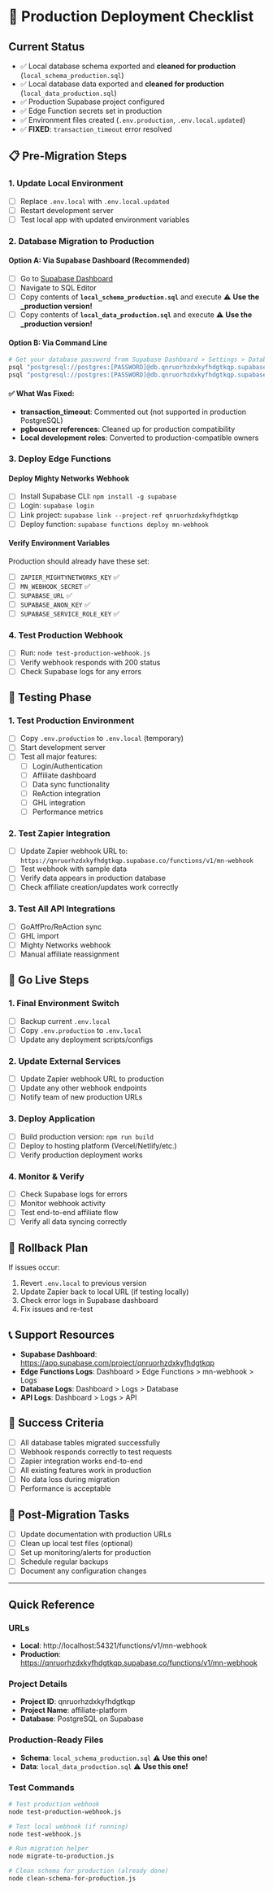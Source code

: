 # 🚀 Production Deployment Checklist

## Current Status
- ✅ Local database schema exported and **cleaned for production** (`local_schema_production.sql`)
- ✅ Local database data exported and **cleaned for production** (`local_data_production.sql`) 
- ✅ Production Supabase project configured
- ✅ Edge Function secrets set in production
- ✅ Environment files created (`.env.production`, `.env.local.updated`)
- ✅ **FIXED**: `transaction_timeout` error resolved

## 📋 Pre-Migration Steps

### 1. Update Local Environment
- [ ] Replace `.env.local` with `.env.local.updated`
- [ ] Restart development server
- [ ] Test local app with updated environment variables

### 2. Database Migration to Production

#### Option A: Via Supabase Dashboard (Recommended)
- [ ] Go to [Supabase Dashboard](https://app.supabase.com/project/qnruorhzdxkyfhdgtkqp)
- [ ] Navigate to SQL Editor
- [ ] Copy contents of **`local_schema_production.sql`** and execute ⚠️ **Use the _production version!**
- [ ] Copy contents of **`local_data_production.sql`** and execute ⚠️ **Use the _production version!**

#### Option B: Via Command Line
```bash
# Get your database password from Supabase Dashboard > Settings > Database
psql "postgresql://postgres:[PASSWORD]@db.qnruorhzdxkyfhdgtkqp.supabase.co:5432/postgres" < local_schema_production.sql
psql "postgresql://postgres:[PASSWORD]@db.qnruorhzdxkyfhdgtkqp.supabase.co:5432/postgres" < local_data_production.sql
```

#### ✅ **What Was Fixed:**
- **transaction_timeout**: Commented out (not supported in production PostgreSQL)
- **pgbouncer references**: Cleaned up for production compatibility
- **Local development roles**: Converted to production-compatible owners

### 3. Deploy Edge Functions

#### Deploy Mighty Networks Webhook
- [ ] Install Supabase CLI: `npm install -g supabase`
- [ ] Login: `supabase login`
- [ ] Link project: `supabase link --project-ref qnruorhzdxkyfhdgtkqp`
- [ ] Deploy function: `supabase functions deploy mn-webhook`

#### Verify Environment Variables
Production should already have these set:
- [ ] `ZAPIER_MIGHTYNETWORKS_KEY` ✅
- [ ] `MN_WEBHOOK_SECRET` ✅
- [ ] `SUPABASE_URL` ✅
- [ ] `SUPABASE_ANON_KEY` ✅
- [ ] `SUPABASE_SERVICE_ROLE_KEY` ✅

### 4. Test Production Webhook
- [ ] Run: `node test-production-webhook.js`
- [ ] Verify webhook responds with 200 status
- [ ] Check Supabase logs for any errors

## 🧪 Testing Phase

### 1. Test Production Environment
- [ ] Copy `.env.production` to `.env.local` (temporary)
- [ ] Start development server
- [ ] Test all major features:
  - [ ] Login/Authentication
  - [ ] Affiliate dashboard
  - [ ] Data sync functionality
  - [ ] ReAction integration
  - [ ] GHL integration
  - [ ] Performance metrics

### 2. Test Zapier Integration
- [ ] Update Zapier webhook URL to: `https://qnruorhzdxkyfhdgtkqp.supabase.co/functions/v1/mn-webhook`
- [ ] Test webhook with sample data
- [ ] Verify data appears in production database
- [ ] Check affiliate creation/updates work correctly

### 3. Test All API Integrations
- [ ] GoAffPro/ReAction sync
- [ ] GHL import
- [ ] Mighty Networks webhook
- [ ] Manual affiliate reassignment

## 🚀 Go Live Steps

### 1. Final Environment Switch
- [ ] Backup current `.env.local`
- [ ] Copy `.env.production` to `.env.local`
- [ ] Update any deployment scripts/configs

### 2. Update External Services
- [ ] Update Zapier webhook URL to production
- [ ] Update any other webhook endpoints
- [ ] Notify team of new production URLs

### 3. Deploy Application
- [ ] Build production version: `npm run build`
- [ ] Deploy to hosting platform (Vercel/Netlify/etc.)
- [ ] Verify production deployment works

### 4. Monitor & Verify
- [ ] Check Supabase logs for errors
- [ ] Monitor webhook activity
- [ ] Test end-to-end affiliate flow
- [ ] Verify all data syncing correctly

## 🔧 Rollback Plan

If issues occur:
1. Revert `.env.local` to previous version
2. Update Zapier back to local URL (if testing locally)
3. Check error logs in Supabase dashboard
4. Fix issues and re-test

## 📞 Support Resources

- **Supabase Dashboard**: https://app.supabase.com/project/qnruorhzdxkyfhdgtkqp
- **Edge Functions Logs**: Dashboard > Edge Functions > mn-webhook > Logs
- **Database Logs**: Dashboard > Logs > Database
- **API Logs**: Dashboard > Logs > API

## 🎯 Success Criteria

- [ ] All database tables migrated successfully
- [ ] Webhook responds correctly to test requests
- [ ] Zapier integration works end-to-end
- [ ] All existing features work in production
- [ ] No data loss during migration
- [ ] Performance is acceptable

## 📝 Post-Migration Tasks

- [ ] Update documentation with production URLs
- [ ] Clean up local test files (optional)
- [ ] Set up monitoring/alerts for production
- [ ] Schedule regular backups
- [ ] Document any configuration changes

---

## Quick Reference

### URLs
- **Local**: http://localhost:54321/functions/v1/mn-webhook
- **Production**: https://qnruorhzdxkyfhdgtkqp.supabase.co/functions/v1/mn-webhook

### Project Details
- **Project ID**: qnruorhzdxkyfhdgtkqp
- **Project Name**: affiliate-platform
- **Database**: PostgreSQL on Supabase

### Production-Ready Files
- **Schema**: `local_schema_production.sql` ⚠️ **Use this one!**
- **Data**: `local_data_production.sql` ⚠️ **Use this one!**

### Test Commands
```bash
# Test production webhook
node test-production-webhook.js

# Test local webhook (if running)
node test-webhook.js

# Run migration helper
node migrate-to-production.js

# Clean schema for production (already done)
node clean-schema-for-production.js
``` 
